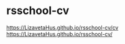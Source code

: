 # rsschool-cv
https://LizavetaHus.github.io/rsschool-cv/cv
https://LizavetaHus.github.io/rsschool-cv/
